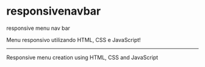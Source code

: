 # responsivenavbar
responsive menu nav bar

Menu responsivo utilizando HTML, CSS e JavaScript!

--------------------------------------------------------------------

Responsive menu creation using HTML, CSS and JavaScript
